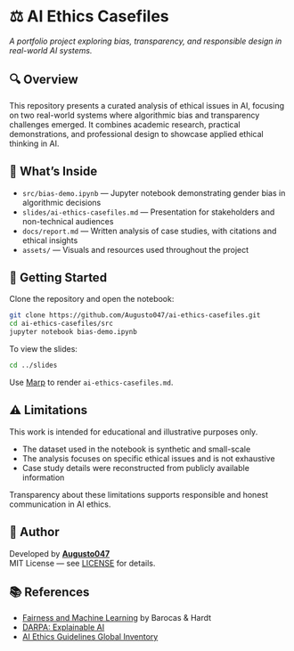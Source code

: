 # ⚖️ AI Ethics Casefiles  
*A portfolio project exploring bias, transparency, and responsible design in real-world AI systems.*

## 🔍 Overview

This repository presents a curated analysis of ethical issues in AI, focusing on two real-world systems where algorithmic bias and transparency challenges emerged. It combines academic research, practical demonstrations, and professional design to showcase applied ethical thinking in AI.

## 📁 What’s Inside

- `src/bias-demo.ipynb` — Jupyter notebook demonstrating gender bias in algorithmic decisions  
- `slides/ai-ethics-casefiles.md` — Presentation for stakeholders and non-technical audiences   
- `docs/report.md` — Written analysis of case studies, with citations and ethical insights  
- `assets/` — Visuals and resources used throughout the project  

## 🚀 Getting Started

Clone the repository and open the notebook:

```bash
git clone https://github.com/Augusto047/ai-ethics-casefiles.git
cd ai-ethics-casefiles/src
jupyter notebook bias-demo.ipynb
```
To view the slides:

```bash
cd ../slides
```

Use [Marp](https://marp.app/) to render `ai-ethics-casefiles.md`.

## ⚠️ Limitations

This work is intended for educational and illustrative purposes only. 

- The dataset used in the notebook is synthetic and small-scale
- The analysis focuses on specific ethical issues and is not exhaustive
- Case study details were reconstructed from publicly available information

Transparency about these limitations supports responsible and honest communication in AI ethics.

## 👤 Author

Developed by **[Augusto047](https://github.com/Augusto047)**  
MIT License — see [LICENSE](LICENSE) for details.

## 📚 References

- [Fairness and Machine Learning](https://fairmlbook.org/) by Barocas & Hardt
- [DARPA: Explainable AI](https://darpa.mil/program/explainable-artificial-intelligence)
- [AI Ethics Guidelines Global Inventory](https://algorithmwatch.org/en/project/ai-ethics-guidelines-global-inventory/)
